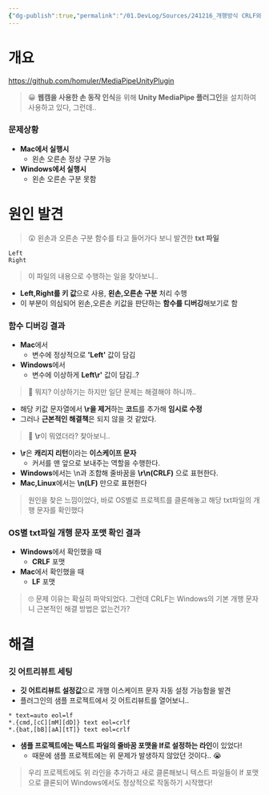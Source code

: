```yaml
---
{"dg-publish":true,"permalink":"/01.DevLog/Sources/241216_개행방식 CRLF와 LF로 인한 플러그인 버그/"}
---
```


# 개요
https://github.com/homuler/MediaPipeUnityPlugin

> 😀 **웹캠을 사용한 손 동작 인식**을 위해 **Unity MediaPipe 플러그인**을 설치하여 사용하고 있다, 그런데..

### 문제상황
* **Mac에서 실행시**
	* 왼손 오른손 정상 구분 가능
* **Windows에서 실행시**
	* 왼손 오른손 구분 못함
# 원인 발견

> 😲 왼손과 오른손 구분 함수를 타고 들어가다 보니 발견한 **txt 파일**
	
``` 
Left
Right

```

 > 이 파일의 내용으로 수행하는 일을 찾아보니..
* **Left,Right를 키 값**으로 사용, **왼손,오른손 구분** 처리 수행
* 이 부분이 의심되어 왼손,오른손 키값을 판단하는 **함수를 디버깅**해보기로 함

### 함수 디버깅 결과
* **Mac**에서
	* 변수에 정상적으로 **'Left'** 값이 담김
* **Windows**에서
	* 변수에 이상하게 **Left\r'** 값이 담김..?

> 🤨 뭐지? 이상하기는 하지만 일단 문제는 해결해야 하니까..

* 해당 키값 문자열에서 **\r을 제거**하는 **코드**를 추가해 **임시로 수정**
* 그러나 **근본적인 해결책**은 되지 않을 것 같았다.

> 🤔 **\r**이 뭐였더라? 찾아보니..

* **\r**은 **캐리지 리턴**이라는 **이스케이프 문자**
	* 커서를 맨 앞으로 보내주는 역할을 수행한다.
* **Windows**에서는 \n과 조합해 줄바꿈을 **\r\n(CRLF)** 으로 표현한다.
* **Mac,Linux**에서는 **\n(LF)** 만으로 표현한다

> 원인을 찾은 느낌이었다, 바로 OS별로 프로젝트를 클론해놓고 해당 txt파일의 개행 문자를 확인했다

### OS별 txt파일 개행 문자 포맷 확인 결과
* **Windows**에서 확인했을 때
	* **CRLF** 포맷
* **Mac**에서 확인했을 때
	* **LF** 포맷

> 🙄 문제 이유는 확실히 파악되었다. 그런데 CRLF는 Windows의 기본 개행 문자니 근본적인 해결 방법은 없는건가?
# 해결
### 깃 어트리뷰트 세팅
* **깃 어트리뷰트 설정값**으로 개행 이스케이프 문자 자동 설정 가능함을 발견
* 플러그인의 샘플 프로젝트에서 깃 어트리뷰트를 열어보니..
``` 
* text=auto eol=lf
*.{cmd,[cC][mM][dD]} text eol=crlf
*.{bat,[bB][aA][tT]} text eol=crlf
```

* **샘플 프로젝트에는 텍스트 파일의 줄바꿈 포맷을 lf로 설정하는 라인**이 있었다!
    * 때문에 샘플 프로젝트에는 위 문제가 발생하지 않았던 것이다.. 😭

> 우리 프로젝트에도 위 라인을 추가하고 새로 클론해보니 텍스트 파일들이 lf 포맷으로 클론되어 Windows에서도 정상적으로 작동하기 시작했다!

